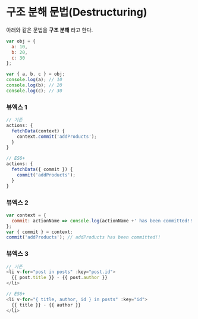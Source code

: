 # 구조 분해 문법(Destructuring)
아래와 같은 문법을 __구조 분해__ 라고 한다.
```js
var obj = {
  a: 10,
  b: 20,
  c: 30
};

var { a, b, c } = obj;
console.log(a); // 10
console.log(b); // 20
console.log(c); // 30
```
### 뷰엑스 1
```js
// 기존
actions: {
  fetchData(context) {
    context.commit('addProducts');
  }
}

// ES6+
actions: {
  fetchData({ commit }) {
    commit('addProducts');
  }
}
```
### 뷰엑스 2
```js
var context = {
  commit: actionName => console.log(actionName +' has been committed!!')
};
var { commit } = context;
commit('addProducts'); // addProducts has been committed!!  
```
### 뷰엑스 3
```js
// 기존
<li v-for="post in posts" :key="post.id">
  {{ post.title }} - {{ post.author }}
</li>

// ES6+
<li v-for="{ title, author, id } in posts" :key="id">
  {{ title }} - {{ author }}
</li>
```
